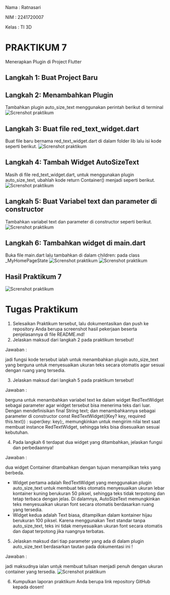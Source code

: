 Nama : Ratnasari

NIM : 2241720007

Kelas : TI 3D


# PRAKTIKUM 7
Menerapkan Plugin di Project Flutter

## Langkah 1: Buat Project Baru

## Langkah 2: Menambahkan Plugin
Tambahkan plugin auto_size_text menggunakan perintah berikut di terminal
![Screnshot praktikum](gambar/p7l2.png)

## Langkah 3: Buat file red_text_widget.dart
Buat file baru bernama red_text_widget.dart di dalam folder lib lalu isi kode seperti berikut.
![Screnshot praktikum](gambar/p7l3.png)

## Langkah 4: Tambah Widget AutoSizeText
Masih di file red_text_widget.dart, untuk menggunakan plugin auto_size_text, ubahlah kode return Container() menjadi seperti berikut.
![Screnshot praktikum](gambar/p7l4.png)

## Langkah 5: Buat Variabel text dan parameter di constructor
Tambahkan variabel text dan parameter di constructor seperti berikut.
![Screnshot praktikum](gambar/p7l5.png)

## Langkah 6: Tambahkan widget di main.dart
Buka file main.dart lalu tambahkan di dalam children: pada class _MyHomePageState
![Screnshot praktikum](gambar/p7l61.png)
![Screnshot praktikum](gambar/p7l62.png)

## Hasil Praktikum 7
![Screnshot praktikum](gambar/hasilp7.png)

# Tugas Praktikum
1. Selesaikan Praktikum tersebut, lalu dokumentasikan dan push ke repository Anda berupa screenshot hasil pekerjaan beserta penjelasannya di file README.md!
2. Jelaskan maksud dari langkah 2 pada praktikum tersebut!

Jawaban :

 jadi fungsi kode tersebut ialah untuk menambahkan plugin auto_size_text yang berguna untuk menyesuaikan ukuran teks secara otomatis agar sesuai dengan ruang yang tersedia. 

3. Jelaskan maksud dari langkah 5 pada praktikum tersebut!

Jawaban :

berguna untuk menambahkan variabel text ke dalam widget RedTextWidget sebagai parameter agar widget tersebut bisa menerima teks dari luar. Dengan mendefinisikan final String text; dan menambahkannya sebagai parameter di constructor const RedTextWidget({Key? key, required this.text}) : super(key: key);, memungkinkan untuk mengirim nilai text saat membuat instance RedTextWidget, sehingga teks bisa disesuaikan sesuai kebutuhan.

4. Pada langkah 6 terdapat dua widget yang ditambahkan, jelaskan fungsi dan perbedaannya!

Jawaban :

dua widget Container ditambahkan dengan tujuan menampilkan teks yang berbeda. 
- Widget pertama adalah RedTextWidget yang menggunakan plugin auto_size_text untuk membuat teks otomatis menyesuaikan ukuran lebar kontainer kuning berukuran 50 piksel, sehingga teks tidak terpotong dan tetap terbaca dengan jelas. Di dalamnya, AutoSizeText memungkinkan teks menyesuaikan ukuran font secara otomatis berdasarkan ruang yang tersedia. 
- Widget kedua adalah Text biasa, ditampilkan dalam kontainer hijau berukuran 100 piksel. Karena menggunakan Text standar tanpa auto_size_text, teks ini tidak menyesuaikan ukuran font secara otomatis dan dapat terpotong jika ruangnya terbatas.

5. Jelaskan maksud dari tiap parameter yang ada di dalam plugin auto_size_text berdasarkan tautan pada dokumentasi ini !

Jawaban :

jadi maksudnya ialan untuk membuat tulisan menjadi penuh dengan ukuran container yang tersedia.
![Screnshot praktikum](gambar/contohpluggin.png)

6. Kumpulkan laporan praktikum Anda berupa link repository GitHub kepada dosen!